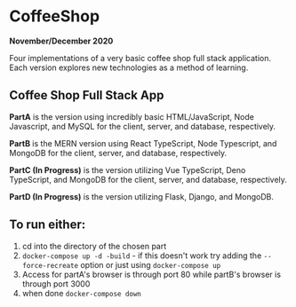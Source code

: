# CoffeeShop

**November/December 2020**

Four implementations of a very basic coffee shop full stack application. Each version explores new technologies as a method of learning.

## Coffee Shop Full Stack App

**PartA** is the version using incredibly basic HTML/JavaScript, Node Javascript, and MySQL for the client, server, and database, respectively.

**PartB** is the MERN version using React TypeScript, Node Typescript, and MongoDB for the client, server, and database, respectively.

**PartC (In Progress)** is the version utilizing Vue TypeScript, Deno TypeScript, and MongoDB for the client, server, and database,
respectively.

**PartD (In Progress)** is the version utilizing Flask, Django, and MongoDB.

## To run either:

1. cd into the directory of the chosen part
2. `docker-compose up -d -build` - if this doesn't work try adding the `--force-recreate` option or just using `docker-compose up`
3. Access for partA's browser is through port 80 while partB's browser is through port 3000
4. when done `docker-compose down`
